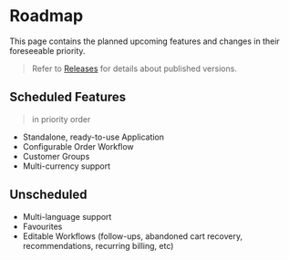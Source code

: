 # Roadmap

This page contains the planned upcoming features and changes in their foreseeable priority.

> Refer to [Releases](releases.md) for details about published versions.

## Scheduled Features

> in priority order

- Standalone, ready-to-use Application
- Configurable Order Workflow
- Customer Groups
- Multi-currency support

## Unscheduled

- Multi-language support
- Favourites
- Editable Workflows (follow-ups, abandoned cart recovery,
  recommendations, recurring billing, etc)
